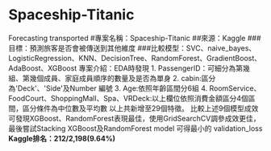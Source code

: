 # Spaceship-Titanic
Forecasting transported
#專案名稱：Spaceship-Titanic
##來源：Kaggle
###目標：預測旅客是否會被傳送到其他維度
###比較模型：SVC、naive_bayes、LogisticRegression、KNN、DecisionTree、RandomForest、GradientBoost、AdaBoost、XGBoost
專案介紹：EDA時發現 1. PassengerID：可細分為第幾組、第幾個成員、家庭成員順序的數量及是否為單身
		 2. cabin:區分為'Deck'、'Side'及Number 編號
	 	3. Age:依照年齡區間分6組
	        4. RoomService、FoodCourt、ShoppingMall、Spa、VRDeck:以上欄位依照消費金額區分4個區間，區分條件為中位數及平均數
	   以上共新增至29個特徵。
	   比較上述9個模型成效可發現XGBoost、RandomForest表現最佳，使用GridSearchCV調參成效更佳，最後嘗試Stacking XGBoost及RandomForest model 可得最小的 validation_loss
**Kaggle排名：212/2,198(9.64%)**
	   
	   
